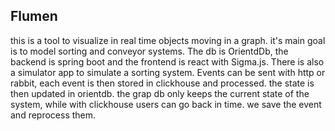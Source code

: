 ## Flumen

this is a tool to visualize in real time objects moving in a graph. it's main goal is to model sorting and conveyor systems.
The db is OrientdDb, the backend is spring boot and the frontend is react with Sigma.js.
There is also a simulator app to simulate a sorting system.
Events can be sent with http or rabbit, each event is then stored in clickhouse and processed. the state is then updated in orientdb.
the grap db only keeps the current state of the system, while with clickhouse users can go back in time. we save the event and reprocess them.

